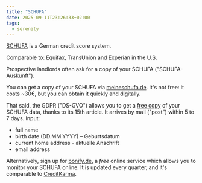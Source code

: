 ```yaml
---
title: "SCHUFA"
date: 2025-09-11T23:26:33+02:00
tags:
  - serenity
---
```


[SCHUFA](http://schufa.de/) is a German credit score system.

Comparable to: Equifax, TransUnion and Experian in the U.S.

Prospective landlords often ask for a copy of your SCHUFA ("SCHUFA-Auskunft").

You can get a copy of your SCHUFA via
[meineschufa.de](https://www.meineschufa.de/#SCHUFA-Auskunft). It's not free: it
costs ~30€, but you can obtain it quickly and digitally.

That said, the GDPR ("DS-GVO") allows you to get a [free
copy](https://www.meineschufa.de/de/datenkopie) of your SCHUFA data, thanks to
its 15th article. It arrives by mail ("post") within 5 to 7 days. Input:

- full name
- birth date (DD.MM.YYYY) – Geburtsdatum
- current home address - aktuelle Anschrift
- email address

Alternatively, sign up for [bonify.de](https://www.bonify.de/), a _free_ online
service which allows you to monitor your SCHUFA online. It is updated every
quarter, and it's comparable to [CreditKarma](http://creditkarma.ca/).
